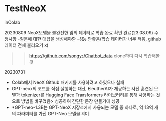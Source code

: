 # TestNeoX
inColab

20230809
NeoX모델을 불완전한 임의 데이터로 학습 완료
확인 완료(23.08.09)
수정사항
-질문에 대한 대답을 생성해야함
-성능 안좋음(학습 데이터가 너무 적음, github데이터 전체 불러오기 x)
>> https://github.com/songys/Chatbot_data clone하여 다시 학습해볼것

20230731
- Colab에서 NeoX Github 패키지를 사용하려고 하였으나 실패
- GPT-neox의 코드를 직접 실행하는 대신, EleutherAI가 제공하는 사전 훈련된 모델과 tokenizer를 Hugging Face Transformers 라이브러리를 통해 사용하는 것으로 방법을 바꾸었음> 성공하여 간단한 문장 만들기에 성공
- *GPT-neo-1.3B는 GPT-NeoX 저장소에서 사용되는 모델 중 하나로, 약 13억 개의 파라미터를 가진 GPT-Neo 모델을 의미
